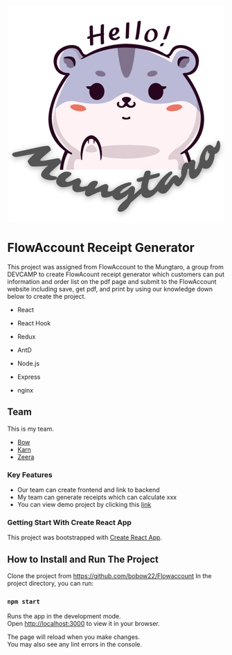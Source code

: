 <div align="center">
  <img src="https://github.com/bobow22/Flowaccount/blob/main/img/logo.png?raw=true" >
</div>

# FlowAccount Receipt Generator

This project was assigned from FlowAccount to the Mungtaro, a group from DEVCAMP to create FlowAcount receipt generator which customers can put information and order list on the pdf page and submit to the FlowAccount website including save, get pdf, and print by using our knowledge down below to create the project.

- React
- React Hook
- Redux
- AntD

- Node.js
- Express
- nginx

## Team

This is my team.

- [Bow](https://github.com/bobow22)
- [Karn](https://github.com/Silapakarn)
- [Zeera](https://github.com/zeeracha)

### Key Features

- Our team can create frontend and link to backend
- My team can generate receipts which can calculate xxx
- You can view demo project by clicking this [link](http://13.215.191.2/)

### Getting Start With Create React App

This project was bootstrapped with [Create React App](https://github.com/bobow22/Flowaccount).

## How to Install and Run The Project

Clone the project from https://github.com/bobow22/Flowaccount
In the project directory, you can run:

### `npm start`

Runs the app in the development mode.\
Open [http://localhost:3000](http://localhost:3000) to view it in your browser.

The page will reload when you make changes.\
You may also see any lint errors in the console.
